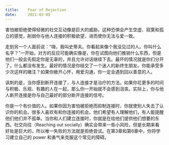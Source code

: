 ```yaml
---
title:    Fear of Rejection
date:     2021-03-05
---
```


害怕被拒绝使得轻微的社交互动像是巨大的威胁。这种恐惧会产生空虚、寂寞和孤立的感觉，削弱你与他人连接的积极欲望，进而使你无法与爱一致。

走到另一个人面前说：“嗨，我叫史蒂夫。你看起来像个我没见过的人。你叫什么名字？”一开始，对方的反应可能确实像是，你在试图向他们推销什么东西，但是他们一般会先假定你是无辜的，并且允许对话继续下去。最坏的情况就是你们分开了，什么都没有发生。最好的情况是你结交了一个迷人的新终生朋友。你能承受多少次这样的赌注？如果你敞开心怀，用爱沟通，你一定会遇到回以善意的人。

讽刺的是，当你感到断开连接了，与人连接才是治疗的方法。如果你花更多的时间与积极、乐观、有趣的人在一起，那么你一开始就不会感到沮丧。实际上，你与他人断开连接是你与自己最好的部分断开连接的信号。

你是一个有价值的人。如果你因为害怕被拒绝而抑制连接时，你就使别人失去了认识你的机会。很多人喜欢有和你连接的机会。他们希望有人理解他们，有人能提醒他们他们并不孤单。当你和人们建立连接时，你就是在给他们提供他们想要的东西。社交向往（Reaching out socially）确实会带来一些小风险，但是长期来看好处是巨大的，所以唯一失败的方法就是拒绝尝试。在第3章和第6章中，你将学习建立自己的 power 和勇气来克服这个常见的障碍。

